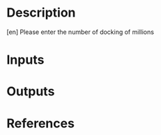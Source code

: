 # Description

[en] Please enter the number of docking of millions

# Inputs

# Outputs

# References
